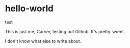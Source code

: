 # hello-world
test

This is just me, Carver, testing out Github. It's pretty sweet.

I don't know what else to write about.
